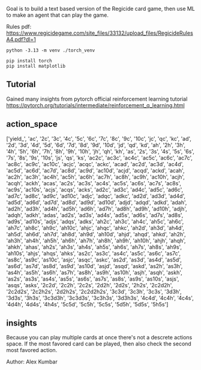 Goal is to build a text based version of the Regicide card game, then use ML to make an agent that can play the game.

Rules pdf: https://www.regicidegame.com/site_files/33132/upload_files/RegicideRulesA4.pdf?dl=1

```
python -3.13 -m venv ./torch_venv
```

```
pip install torch
pip install matplotlib
```

## Tutorial

Gained many insights from pytorch official reinforcement learning tutorial
https://pytorch.org/tutorials/intermediate/reinforcement_q_learning.html

## action_space

['yield_', 'ac', '2c', '3c', '4c', '5c', '6c', '7c', '8c', '9c', '10c', 'jc', 'qc', 'kc', 'ad', '2d', '3d', '4d', '5d', '6d', '7d', '8d', '9d', '10d', 'jd', 'qd', 'kd', 'ah', '2h', '3h', '4h', '5h', '6h', '7h', '8h', '9h', '10h', 'jh', 'qh', 'kh', 'as', 
'2s', '3s', '4s', '5s', '6s', '7s', '8s', '9s', '10s', 'js', 'qs', 'ks', 'ac2c', 'ac3c', 'ac4c', 'ac5c', 'ac6c', 'ac7c', 'ac8c', 'ac9c', 'ac10c', 'acjc', 'acqc', 'ackc', 'acad', 'ac2d', 'ac3d', 'ac4d', 'ac5d', 'ac6d', 'ac7d', 'ac8d', 'ac9d', 'ac10d', 'acjd', 'acqd', 'ackd', 'acah', 'ac2h', 'ac3h', 'ac4h', 'ac5h', 'ac6h', 'ac7h', 'ac8h', 'ac9h', 'ac10h', 'acjh', 'acqh', 'ackh', 'acas', 'ac2s', 'ac3s', 'ac4s', 'ac5s', 'ac6s', 'ac7s', 'ac8s', 'ac9s', 'ac10s', 'acjs', 'acqs', 'acks', 'ad2c', 'ad3c', 'ad4c', 'ad5c', 'ad6c', 'ad7c', 'ad8c', 'ad9c', 'ad10c', 'adjc', 'adqc', 'adkc', 'ad2d', 'ad3d', 'ad4d', 'ad5d', 'ad6d', 'ad7d', 'ad8d', 'ad9d', 'ad10d', 'adjd', 'adqd', 'adkd', 'adah', 'ad2h', 'ad3h', 'ad4h', 'ad5h', 'ad6h', 'ad7h', 'ad8h', 'ad9h', 'ad10h', 'adjh', 'adqh', 'adkh', 'adas', 'ad2s', 'ad3s', 'ad4s', 'ad5s', 'ad6s', 'ad7s', 'ad8s', 'ad9s', 'ad10s', 'adjs', 'adqs', 'adks', 
'ah2c', 'ah3c', 'ah4c', 'ah5c', 'ah6c', 'ah7c', 'ah8c', 'ah9c', 'ah10c', 'ahjc', 'ahqc', 'ahkc', 'ah2d', 'ah3d', 'ah4d', 'ah5d', 'ah6d', 'ah7d', 'ah8d', 'ah9d', 'ah10d', 'ahjd', 'ahqd', 'ahkd', 'ah2h', 'ah3h', 'ah4h', 'ah5h', 'ah6h', 'ah7h', 'ah8h', 'ah9h', 'ah10h', 'ahjh', 'ahqh', 'ahkh', 'ahas', 'ah2s', 'ah3s', 'ah4s', 'ah5s', 'ah6s', 'ah7s', 'ah8s', 'ah9s', 'ah10s', 'ahjs', 'ahqs', 'ahks', 'as2c', 'as3c', 'as4c', 'as5c', 'as6c', 'as7c', 'as8c', 'as9c', 'as10c', 'asjc', 'asqc', 'askc', 'as2d', 'as3d', 'as4d', 'as5d', 'as6d', 'as7d', 'as8d', 'as9d', 'as10d', 'asjd', 'asqd', 'askd', 'as2h', 'as3h', 'as4h', 'as5h', 'as6h', 'as7h', 'as8h', 'as9h', 'as10h', 'asjh', 'asqh', 'askh', 'as2s', 'as3s', 'as4s', 'as5s', 'as6s', 'as7s', 'as8s', 'as9s', 'as10s', 'asjs', 'asqs', 'asks', '2c2d', '2c2h', '2c2s', '2d2h', '2d2s', '2h2s', '2c2d2h', '2c2d2s', '2c2h2s', '2d2h2s', '2c2d2h2s', '3c3d', '3c3h', '3c3s', '3d3h', '3d3s', '3h3s', '3c3d3h', '3c3d3s', '3c3h3s', '3d3h3s', '4c4d', '4c4h', '4c4s', '4d4h', '4d4s', '4h4s', '5c5d', '5c5h', '5c5s', '5d5h', '5d5s', '5h5s']

## insights

Because you can play multiple cards at once there's not a descrete actions space. If the most favored card can be played, then also check the second most favored action.

Author:
Alex Kumbar